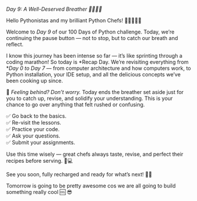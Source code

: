 *Day 9: A Well-Deserved Breather 🧘‍♂🧘‍♀*

Hello Pythonistas and my brilliant Python Chefs! 👨‍🍳🐍👩‍🍳  

Welcome to *Day 9* of our 100 Days of Python challenge. Today, we’re continuing the pause button — not to stop, but to catch our breath and reflect.

I know this journey has been intense so far — it’s like sprinting through a coding marathon! So today is *Recap Day. We’re revisiting everything from **Day 0 to Day 7* — from computer architecture and how computers work, to Python installation, your IDE setup, and all the delicious concepts we’ve been cooking up since.

📌 *Feeling behind? Don’t worry.* Today ends the breather set aside just for you to catch up, revise, and solidify your understanding. This is your chance to go over anything that felt rushed or confusing.  

✅ Go back to the basics.  
✅ Re-visit the lessons.  
✅ Practice your code.  
✅ Ask your questions.  
✅ Submit your assignments.  

Use this time wisely — great chefs always taste, revise, and perfect their recipes before serving. 🍲💻  

See you soon, fully recharged and ready for what’s next! 🚀🔥

Tomorrow is going to be pretty awesome cos we are all going to build something really cool 🆒 😎